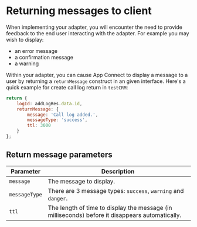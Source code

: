 # Returning messages to client

When implementing your adapter, you will encounter the need to provide feedback to the end user interacting with the adapter. For example you may wish to display:

* an error message
* a confirmation message
* a warning

Within your adapter, you can cause App Connect to display a message to a user by returning a `returnMessage` construct in an given interface. Here's a quick example for create call log return in `testCRM`:

```js
return {
    logId: addLogRes.data.id,
    returnMessage: {
        message: 'Call log added.',
        messageType: 'success',
        ttl: 3000
    }
};
```

## Return message parameters 

| Parameter     | Description                                                                                     |
|---------------|-------------------------------------------------------------------------------------------------|
| `message`     | The message to display.                                                                         |
| `messageType` | There are 3 message types: `success`, `warning` and `danger`.                                   |
| `ttl`         | The length of time to display the message (in milliseconds) before it disappears automatically. |

